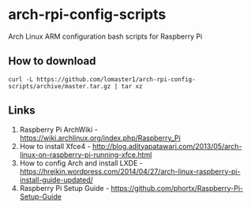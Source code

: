 # arch-rpi-config-scripts
Arch Linux ARM configuration bash scripts for Raspberry Pi

## How to download
```
curl -L https://github.com/lomaster1/arch-rpi-config-scripts/archive/master.tar.gz | tar xz
```

## Links
1. Raspberry Pi ArchWiki - https://wiki.archlinux.org/index.php/Raspberry_Pi
2. How to install Xfce4 - http://blog.adityapatawari.com/2013/05/arch-linux-on-raspberry-pi-running-xfce.html
3. How to config Arch and install LXDE - https://hreikin.wordpress.com/2014/04/27/arch-linux-raspberry-pi-install-guide-updated/
4. Raspberry Pi Setup Guide - https://github.com/phortx/Raspberry-Pi-Setup-Guide
